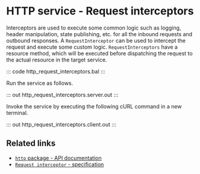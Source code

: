 # HTTP service - Request interceptors

Interceptors are used to execute some common logic such as logging, header manipulation, state publishing, etc. for all the inbound requests and outbound responses. A  `RequestInterceptor` can be used to intercept the request and execute some custom logic. `RequestInterceptors` have a resource method, which will be executed before dispatching the request to the actual resource in the target service.

::: code http_request_interceptors.bal :::

Run the service as follows.

::: out http_request_interceptors.server.out :::

Invoke the service by executing the following cURL command in a new terminal.

::: out http_request_interceptors.client.out :::

## Related links
- [`http` package - API documentation](https://lib.ballerina.io/ballerina/http/latest/)
- [`Request interceptor` - specification](https://ballerina.io/spec/http/#811-request-interceptor)
